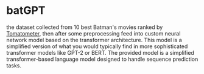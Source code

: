 # batGPT

the dataset collected from 10 best Batman's movies ranked by [Tomatometer]([https://www.rottentomatoes.com/](https://editorial.rottentomatoes.com/guide/all-batman-movies-ranked/)), then after some preprocessing feed into custom neural network model based on the transformer architecture. This model is a simplified version of what you would typically find in more sophisticated transformer models like GPT-2 or BERT. The provided model is a simplified transformer-based language model designed to handle sequence prediction tasks.
